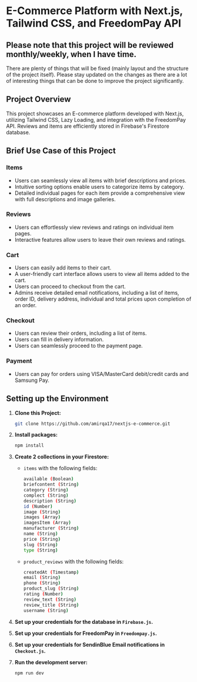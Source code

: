 # E-Commerce Platform with Next.js, Tailwind CSS, and FreedomPay API
## Please note that this project will be reviewed monthly/weekly, when I have time. 
There are plenty of things that will be fixed (mainly layout and the structure of the project itself).
Please stay updated on the changes as there are a lot of interesting things that can be done to improve the project significantly.

## Project Overview

This project showcases an E-commerce platform developed with Next.js, utilizing Tailwind CSS, Lazy Loading, and integration with the FreedomPay API. Reviews and items are efficiently stored in Firebase's Firestore database.

## Brief Use Case of this Project

### Items

- Users can seamlessly view all items with brief descriptions and prices.
- Intuitive sorting options enable users to categorize items by category.
- Detailed individual pages for each item provide a comprehensive view with full descriptions and image galleries.

### Reviews

- Users can effortlessly view reviews and ratings on individual item pages.
- Interactive features allow users to leave their own reviews and ratings.

### Cart

- Users can easily add items to their cart.
- A user-friendly cart interface allows users to view all items added to the cart.
- Users can proceed to checkout from the cart.
- Admins receive detailed email notifications, including a list of items, order ID, delivery address, individual and total prices upon completion of an order.

### Checkout

- Users can review their orders, including a list of items.
- Users can fill in delivery information.
- Users can seamlessly proceed to the payment page.

### Payment

- Users can pay for orders using VISA/MasterCard debit/credit cards and Samsung Pay.

## Setting up the Environment

1. **Clone this Project:**
    ```bash
    git clone https://github.com/amirqa17/nextjs-e-commerce.git
    ```

2. **Install packages:**
    ```bash
    npm install
    ```

3. **Create 2 collections in your Firestore:**
   - `items` with the following fields:
     ```bash
     available (Boolean)
     briefcontent (String)
     category (String)
     complect (String)
     description (String)
     id (Number)
     image (String)
     images (Array)
     imagesItem (Array)
     manufacturer (String)
     name (String)
     price (String)
     slug (String)
     type (String)
     ```

   - `product_reviews` with the following fields:
     ```bash
     createdAt (Timestamp)
     email (String)
     phone (String)
     product_slug (String)
     rating (Number)
     review_text (String)
     review_title (String)
     username (String)
     ```

4. **Set up your credentials for the database in `Firebase.js`.**
5. **Set up your credentials for FreedomPay in `Freedompay.js`.**
6. **Set up your credentials for SendinBlue Email notifications in `Checkout.js`.**
7. **Run the development server:**
    ```bash
    npm run dev
    ```
  

